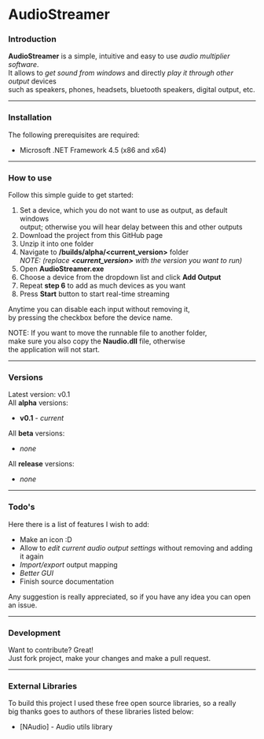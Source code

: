 # __AudioStreamer__
### Introduction
__AudioStreamer__ is a simple, intuitive and easy to use _audio multiplier software_.  
It allows to _get sound from windows_ and directly _play it through other output_ devices  
such as speakers, phones, headsets, bluetooth speakers, digital output, etc.

---

### Installation
The following prerequisites are required:
 - Microsoft .NET Framework 4.5 (x86 and x64)

---

### How to use
Follow this simple guide to get started:
 1. Set a device, which you do not want to use as output, as default windows  
    output; otherwise you will hear delay between this and other outputs
 2. Download the project from this GitHub page
 3. Unzip it into one folder
 4. Navigate to __/builds/alpha/&lt;current_version&gt;__ folder  
    _NOTE: (replace __&lt;current_version&gt;__ with the version you want to run)_
 5. Open __AudioStreamer.exe__
 6. Choose a device from the dropdown list and click __Add Output__
 7. Repeat __step 6__ to add as much devices as you want
 8. Press __Start__ button to start real-time streaming

Anytime you can disable each input without removing it,  
by pressing the checkbox before the device name.

NOTE: If you want to move the runnable file to another folder,  
make sure you also copy the __Naudio.dll__ file, otherwise  
the application will not start.

---

### Versions
Latest version: v0.1  
All __alpha__ versions:
 - __v0.1__ - _current_

All __beta__ versions:
 - _none_

All __release__ versions:
 - _none_

---

### Todo's
Here there is a list of features I wish to add:
 - Make an icon :D
 - Allow to _edit current audio output settings_ without removing and adding it again
 - _Import/export_ output mapping
 - _Better GUI_
 - Finish source documentation

Any suggestion is really appreciated, so if you have any idea you can open an issue.

---

### Development
Want to contribute? Great!  
Just fork project, make your changes and make a pull request.

---

### External Libraries
To build this project I used these free open source libraries, so a really  
big thanks goes to authors of these libraries listed below:
 - [NAudio] - Audio utils library
